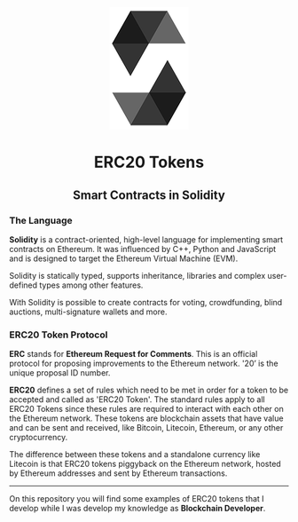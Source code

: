 <div style="text-align:center"><img src ="./public/Solidity.png" /></div>



<div style="text-align:center"><h1>ERC20 Tokens</h1></div>
<div style="text-align:center"><h2>Smart Contracts in Solidity</h2></div>

### The Language
**Solidity** is a contract-oriented, high-level language for implementing smart contracts on Ethereum. It was influenced by C++, Python and JavaScript and is designed to target the Ethereum Virtual Machine (EVM).

Solidity is statically typed, supports inheritance, libraries and complex user-defined types among other features.

With Solidity is possible to create contracts for voting, crowdfunding, blind auctions, multi-signature wallets and more.

### ERC20 Token Protocol
**ERC** stands for **Ethereum Request for Comments**. This is an official protocol for proposing improvements to the Ethereum network. '20’ is the unique proposal ID number.

**ERC20** defines a set of rules which need to be met in order for a token to be accepted and called as 'ERC20 Token'. The standard rules apply to all ERC20 Tokens since these rules are required to interact with each other on the Ethereum network. These tokens are blockchain assets that have value and can be sent and received, like Bitcoin, Litecoin, Ethereum, or any other cryptocurrency. 

The difference between these tokens and a standalone currency like Litecoin is that ERC20 tokens piggyback on the Ethereum network, hosted by Ethereum addresses and sent by Ethereum transactions. 

---

On this repository you will find some examples of ERC20 tokens that I develop while I was develop my knowledge as **Blockchain Developer**.





